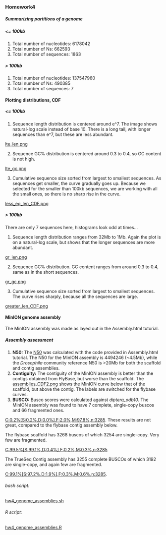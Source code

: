 ### Homework4

##### Summarizing partitions of a genome

##### <= 100kb

1. Total number of nucleotides: 6178042
2. Total number of Ns: 662593
3. Total number of sequences: 1863

##### > 100kb

1. Total number of nucleotides: 137547960
2. Total number of Ns: 490385
3. Total number of sequences: 7

#### Plotting distributions, CDF

##### <= 100kb

1. Sequence length distribution is centered around e^7. The image shows natural-log scale instead of base 10. There is a long tail, with longer sequences than e^7, but these are less abundant.

[lte_len.png](https://github.com/TatyanaLev/EE282/blob/homework4/output/figures/lte_len.png)

2. Sequence GC% distribution is centered around 0.3 to 0.4, so GC content is not high.

[lte_gc.png](https://github.com/TatyanaLev/EE282/blob/homework4/output/figures/lte_gc.png)

3. Cumulative sequence size sorted from largest to smallest sequences. As sequences get smaller, the curve gradually goes up. Because we selected for the smaller than 100kb sequences, we are working with all the small ones, so there is no sharp rise in the curve.

[less_eq_len_CDF.png](https://github.com/TatyanaLev/EE282/blob/homework4/output/figures/less_eq_len_CDF.png)

##### > 100kb

There are only 7 sequences here, histograms look odd at times...

1. Sequence length distribution ranges from 32Mb to 1Mb. Again the plot is on a natural-log scale, but shows that the longer sequences are more abundant.

[gr_len.png](https://github.com/TatyanaLev/EE282/blob/homework4/output/figures/gr_len.png)

2. Sequence GC% distribution. GC content ranges from around 0.3 to 0.4, same as in the short sequences.

[gr_gc.png](https://github.com/TatyanaLev/EE282/blob/homework4/output/figures/gr_gc.png)

3. Cumulative sequence size sorted from largest to smallest sequences. The curve rises sharply, because all the sequences are large.

[greater_len_CDF.png](https://github.com/TatyanaLev/EE282/blob/homework4/output/figures/greater_len_CDF.png)

#### MinION genome assembly

The MinION assembly was made as layed out in the Assembly.html tutorial.

##### Assembly assessment

1. **N50:** The [N50](https://github.com/TatyanaLev/EE282/blob/homework4/output/reports/n50.txt) was calculated with the code provided in Assembly.html tutorial. The N50 for the MinION assembly is 4494246 (~4.5Mb), while the _Drosophila_ community reference N50 is >20Mb for both the scaffold and contig assemblies.
2. **Contiguity:** The contiguity of the MinION assembly is better than the contigs obtained from FlyBase, but worse than the scaffold. The [assemblies_CDF2.png](https://github.com/TatyanaLev/EE282/blob/homework4/output/figures/assemblies_CDF2.png) shows the MinION curve below that of the scaffold, but above the contig. The labels are switched for the flybase curves.  
3. **BUSCO:** Busco scores were calculated against _diptera_odb10_. The MinION assembly was found to have 7 complete, single-copy buscos and 66 fragmented ones.  

[C:0.2%[S:0.2%,D:0.0%],F:2.0%,M:97.8%,n:3285](https://github.com/TatyanaLev/EE282/blob/homework4/output/reports/short_summary.specific.diptera_odb10.minion_busco.txt). These results are not great, compared to the flybase contig assembly below.

The flybase scaffold has 3268 buscos of which 3254 are single-copy. Very few are fragmented. 

[C:99.5%[S:99.1%,D:0.4%],F:0.2%,M:0.3%,n:3285](https://github.com/TatyanaLev/EE282/blob/homework4/output/reports/short_summary.specific.diptera_odb10.scaff_busco.txt)

The TrueSeq Contig assembly has 3255 complete BUSCOs of which 3192 are single-copy, and again few are fragmented.

[C:99.1%[S:97.2%,D:1.9%],F:0.3%,M:0.6%,n:3285](https://github.com/TatyanaLev/EE282/blob/homework4/output/reports/short_summary.specific.diptera_odb10.contig_busco.txt). 

###### bash script:
[hw4_genome_assemblies.sh](https://github.com/TatyanaLev/EE282/tree/homework4/code/scripts/hw4_genome_summary.sh)

###### R script:
[hw4_genome_assemblies.R](https://github.com/TatyanaLev/EE282/tree/homework4/code/scripts/hw4_genome_summary.sh)
